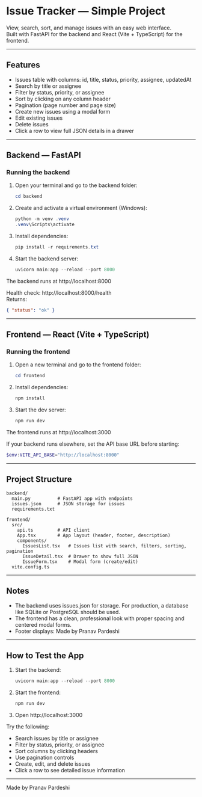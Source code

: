 # Issue Tracker — Simple Project

View, search, sort, and manage issues with an easy web interface.  
Built with FastAPI for the backend and React (Vite + TypeScript) for the frontend.  

---

## Features
- Issues table with columns: id, title, status, priority, assignee, updatedAt
- Search by title or assignee
- Filter by status, priority, or assignee
- Sort by clicking on any column header
- Pagination (page number and page size)
- Create new issues using a modal form
- Edit existing issues
- Delete issues
- Click a row to view full JSON details in a drawer  

---

## Backend — FastAPI  

### Running the backend  
1. Open your terminal and go to the backend folder:
   ```powershell
   cd backend
   ```

2. Create and activate a virtual environment (Windows):
   ```powershell
   python -m venv .venv
   .venv\Scripts\activate
   ```

3. Install dependencies:
   ```powershell
   pip install -r requirements.txt
   ```

4. Start the backend server:
   ```powershell
   uvicorn main:app --reload --port 8000
   ```

The backend runs at http://localhost:8000  

Health check: http://localhost:8000/health  
Returns:
```json
{ "status": "ok" }
```  

---

## Frontend — React (Vite + TypeScript)  

### Running the frontend  
1. Open a new terminal and go to the frontend folder:
   ```powershell
   cd frontend
   ```

2. Install dependencies:
   ```powershell
   npm install
   ```

3. Start the dev server:
   ```powershell
   npm run dev
   ```

The frontend runs at http://localhost:3000  

If your backend runs elsewhere, set the API base URL before starting:
```powershell
$env:VITE_API_BASE="http://localhost:8000"
```

---

## Project Structure
```
backend/
  main.py          # FastAPI app with endpoints
  issues.json      # JSON storage for issues
  requirements.txt

frontend/
  src/
    api.ts         # API client
    App.tsx        # App layout (header, footer, description)
    components/
      IssuesList.tsx   # Issues list with search, filters, sorting, pagination
      IssueDetail.tsx  # Drawer to show full JSON
      IssueForm.tsx    # Modal form (create/edit)
  vite.config.ts
```

---

## Notes
- The backend uses issues.json for storage. For production, a database like SQLite or PostgreSQL should be used.
- The frontend has a clean, professional look with proper spacing and centered modal forms.
- Footer displays: Made by Pranav Pardeshi

---

## How to Test the App
1. Start the backend:
   ```powershell
   uvicorn main:app --reload --port 8000
   ```

2. Start the frontend:
   ```powershell
   npm run dev
   ```

3. Open http://localhost:3000

Try the following:
- Search issues by title or assignee
- Filter by status, priority, or assignee
- Sort columns by clicking headers
- Use pagination controls
- Create, edit, and delete issues
- Click a row to see detailed issue information

---

Made by Pranav Pardeshi
